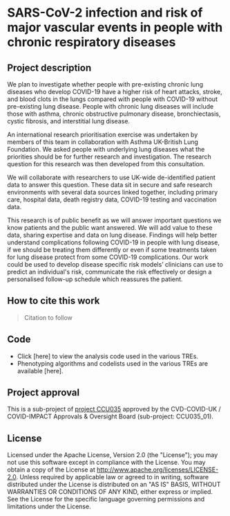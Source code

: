 # SARS-CoV-2 infection and risk of major vascular events in people with chronic respiratory diseases

## Project description

We plan to investigate whether people with pre-existing chronic lung diseases who develop COVID-19 have a higher risk of heart attacks, stroke, and blood clots in the lungs compared with people with COVID-19 without pre-existing lung disease. People with chronic lung diseases will include those with asthma, chronic obstructive pulmonary disease, bronchiectasis, cystic fibrosis, and interstitial lung disease. 

An international research prioritisation exercise was undertaken by members of this team in collaboration with Asthma UK-British Lung Foundation. We asked people with underlying lung diseases what the priorities should be for further research and investigation. The research question for this research was then developed from this consultation.  

We will collaborate with researchers to use UK-wide de-identified patient data to answer this question. These data sit in secure and safe research environments with several data sources linked together, including primary care, hospital data, death registry data, COVID-19 testing and vaccination data. 

This research is of public benefit as we will answer important questions we know patients and the public want answered. We will add value to these data, sharing expertise and data on lung disease. Findings will help better understand complications following COVID-19 in people with lung disease, if we should be treating them differently or even if some treatments taken for lung disease protect from some COVID-19 complications. Our work could be used to develop disease specific risk models’ clinicians can use to predict an individual's risk, communicate the risk effectively or design a personalised follow-up schedule which reassures the patient.

## How to cite this work
> Citation to follow

## Code

* Click [here] to view the analysis code used in the various TREs.
* Phenotyping algorithms and codelists used in the various TREs are available [here].

## Project approval

This is a sub-project of [project CCU035](https://github.com/BHFDSC/CCU035) approved by the CVD-COVID-UK / COVID-IMPACT Approvals & Oversight Board (sub-project: CCU035_01).

## License

Licensed under the Apache License, Version 2.0 (the "License"); you may not use this software except in compliance with the License. You may obtain a copy of the License at http://www.apache.org/licenses/LICENSE-2.0. Unless required by applicable law or agreed to in writing, software distributed under the License is distributed on an "AS IS" BASIS, WITHOUT WARRANTIES OR CONDITIONS OF ANY KIND, either express or implied. See the License for the specific language governing permissions and limitations under the License.
